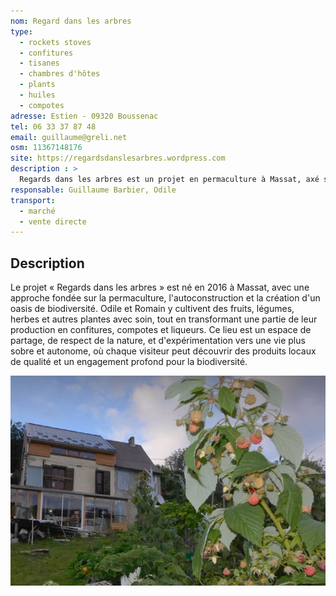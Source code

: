 ```yaml
---
nom: Regard dans les arbres
type: 
  - rockets stoves
  - confitures
  - tisanes
  - chambres d'hôtes
  - plants
  - huiles
  - compotes
adresse: Estien - 09320 Boussenac
tel: 06 33 37 87 48
email: guillaume@greli.net
osm: 11367148176
site: https://regardsdanslesarbres.wordpress.com
description : >
  Regards dans les arbres est un projet en permaculture à Massat, axé sur l'autonomie et la biodiversité. Odile et Romain cultivent fruits et plantes, et transforment leur production en confitures, compotes et liqueurs.
responsable: Guillaume Barbier, Odile
transport:
  - marché
  - vente directe
---
```


## Description
 Le projet « Regards dans les arbres » est né en 2016 à Massat, avec une approche fondée sur la permaculture, l'autoconstruction et la création d'un oasis de biodiversité. Odile et Romain y cultivent des fruits, légumes, herbes et autres plantes avec soin, tout en transformant une partie de leur production en confitures, compotes et liqueurs. Ce lieu est un espace de partage, de respect de la nature, et d'expérimentation vers une vie plus sobre et autonome, où chaque visiteur peut découvrir des produits locaux de qualité et un engagement profond pour la biodiversité.

![Regard dans les arbres](./media/regard-dans-les-arbres.jpg)
